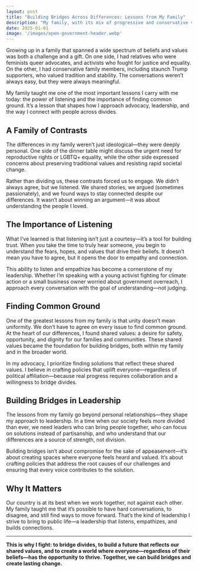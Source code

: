 ```yaml
---
layout: post
title: "Building Bridges Across Differences: Lessons from My Family"
description: "My family, with its mix of progressive and conservative values, taught me the importance of listening and finding common ground. This ability to connect with people across divides shapes my approach to advocacy and leadership."
date: 2025-01-01
image: '/images/open-government-header.webp'
---
```


Growing up in a family that spanned a wide spectrum of beliefs and values was both a challenge and a gift. On one side, I had relatives who were feminists queer advocates, and activists who fought for justice and equality. On the other, I had conservative family members, including staunch Trump supporters, who valued tradition and stability. The conversations weren’t always easy, but they were always meaningful.

My family taught me one of the most important lessons I carry with me today: the power of listening and the importance of finding common ground. It’s a lesson that shapes how I approach advocacy, leadership, and the way I connect with people across divides.

## A Family of Contrasts

The differences in my family weren’t just ideological—they were deeply personal. One side of the dinner table might discuss the urgent need for reproductive rights or LGBTQ+ equality, while the other side expressed concerns about preserving traditional values and resisting rapid societal change. 

Rather than dividing us, these contrasts forced us to engage. We didn’t always agree, but we listened. We shared stories, we argued (sometimes passionately), and we found ways to stay connected despite our differences. It wasn’t about winning an argument—it was about understanding the people I loved.

## The Importance of Listening

What I’ve learned is that listening isn’t just a courtesy—it’s a tool for building trust. When you take the time to truly hear someone, you begin to understand the fears, hopes, and values that drive their beliefs. It doesn’t mean you have to agree, but it opens the door to empathy and connection.

This ability to listen and empathize has become a cornerstone of my leadership. Whether I’m speaking with a young activist fighting for climate action or a small business owner worried about government overreach, I approach every conversation with the goal of understanding—not judging.

## Finding Common Ground

One of the greatest lessons from my family is that unity doesn’t mean uniformity. We don’t have to agree on every issue to find common ground. At the heart of our differences, I found shared values: a desire for safety, opportunity, and dignity for our families and communities. These shared values became the foundation for building bridges, both within my family and in the broader world.

In my advocacy, I prioritize finding solutions that reflect these shared values. I believe in crafting policies that uplift everyone—regardless of political affiliation—because real progress requires collaboration and a willingness to bridge divides.

## Building Bridges in Leadership

The lessons from my family go beyond personal relationships—they shape my approach to leadership. In a time when our society feels more divided than ever, we need leaders who can bring people together, who can focus on solutions instead of partisanship, and who understand that our differences are a source of strength, not division.

Building bridges isn’t about compromise for the sake of appeasement—it’s about creating spaces where everyone feels heard and valued. It’s about crafting policies that address the root causes of our challenges and ensuring that every voice contributes to the solution.

## Why It Matters

Our country is at its best when we work together, not against each other. My family taught me that it’s possible to have hard conversations, to disagree, and still find ways to move forward. That’s the kind of leadership I strive to bring to public life—a leadership that listens, empathizes, and builds connections.

---

**This is why I fight: to bridge divides, to build a future that reflects our shared values, and to create a world where everyone—regardless of their beliefs—has the opportunity to thrive. Together, we can build bridges and create lasting change.**